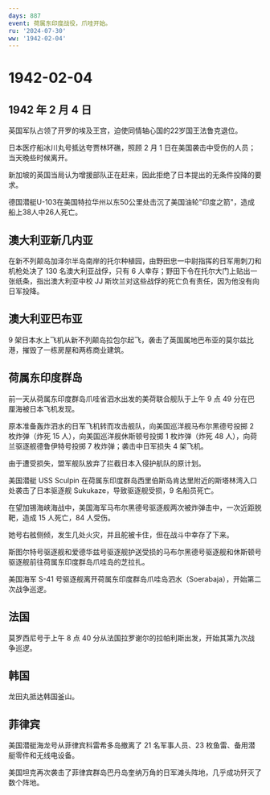 ```yaml
---
days: 887
event: 荷属东印度战役，爪哇开始。
ru: '2024-07-30'
ww: '1942-02-04'
---
```


# 1942-02-04

## 1942 年 2 月 4 日

英国军队占领了开罗的埃及王宫，迫使同情轴心国的22岁国王法鲁克退位。

日本医疗船冰川丸号抵达夸贾林环礁，照顾 2 月 1
日在美国袭击中受伤的人员；当天晚些时候离开。

新加坡的英国当局认为增援部队正在赶来，因此拒绝了日本提出的无条件投降的要求。

德国潜艇U-103在美国特拉华州以东50公里处击沉了美国油轮"印度之箭"，造成船上38人中26人死亡。

## 澳大利亚新几内亚

在新不列颠岛加泽尔半岛南岸的托尔种植园，由野田忠一中尉指挥的日军用刺刀和机枪处决了
130 名澳大利亚战俘，只有 6
人幸存；野田下令在托尔大门上贴出一张纸条，指出澳大利亚中校 JJ
斯坎兰对这些战俘的死亡负有责任，因为他没有向日军投降。

## 澳大利亚巴布亚

9
架日本水上飞机从新不列颠岛拉包尔起飞，袭击了英国属地巴布亚的莫尔兹比港，摧毁了一栋房屋和两栋商业建筑。

## 荷属东印度群岛

前一天从荷属东印度群岛爪哇省泗水出发的美荷联合舰队于上午 9 点 49
分在巴厘海被日本飞机发现。

原本准备轰炸泗水的日军飞机转而攻击舰队，向美国巡洋舰马布尔黑德号投掷 2
枚炸弹（炸死 15 人），向美国巡洋舰休斯顿号投掷 1 枚炸弹（炸死 48
人），向荷兰驱逐舰德鲁伊特号投掷 7 枚炸弹；袭击中日军损失 4 架飞机。

由于遭受损失，盟军舰队放弃了拦截日本入侵护航队的原计划。

美国潜艇 USS Sculpin
在荷属东印度群岛西里伯斯岛肯达里附近的斯塔林湾入口处袭击了日本驱逐舰
Sukukaze，导致驱逐舰受损，9 名船员死亡。

在望加锡海峡海战中，美国海军马布尔黑德号驱逐舰两次被炸弹击中，一次近距脱靶，造成
15 人死亡，84 人受伤。

她号右舷侧倾，发生几处火灾，并且舵被卡住，但在战斗中幸存了下来。

斯图尔特号驱逐舰和爱德华兹号驱逐舰护送受损的马布尔黑德号驱逐舰和休斯顿号驱逐舰前往荷属东印度群岛爪哇岛的芝拉扎。

美国海军 S-41
号驱逐舰离开荷属东印度群岛爪哇岛泗水（Soerabaja），开始第二次战争巡逻。

## 法国

莫罗西尼号于上午 8 点 40
分从法国拉罗谢尔的拉帕利斯出发，开始其第九次战争巡逻。

## 韩国

龙田丸抵达韩国釜山。

## 菲律宾

美国潜艇海龙号从菲律宾科雷希多岛撤离了 21 名军事人员、23
枚鱼雷、备用潜艇零件和无线电设备。

美国坦克再次袭击了菲律宾群岛巴丹岛奎纳万角的日军滩头阵地，几乎成功歼灭了数个阵地。